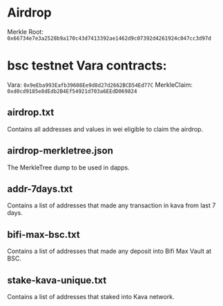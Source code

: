 # Airdrop

Merkle Root: `0x66734e7e3a2528b9a170c43d7413392ae1462d9c07392d4261924c047cc3d97d`

# bsc testnet Vara contracts:

Vara: `0x9eEba993Eafb39608Ee9d8d27d2662BCD54Ed77C`
MerkleClaim: `0xd0cd9185e8dEdb2B4Ef54921d703a6EEdD069824`

## airdrop.txt

Contains all addresses and values in wei eligible to claim the airdrop.

## airdrop-merkletree.json

The MerkleTree dump to be used in dapps.

## addr-7days.txt

Contains a list of addresses that made any transaction in kava from last 7 days.

## bifi-max-bsc.txt

Contains a list of addresses that made any deposit into Bifi Max Vault at BSC.

## stake-kava-unique.txt

Contains a list of addresses that staked into Kava network.



